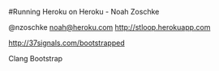 #Running Heroku on Heroku - Noah Zoschke

@nzoschke
noah@heroku.com
http://stloop.herokuapp.com

http://37signals.com/bootstrapped

Clang Bootstrap